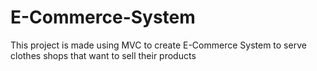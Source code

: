 # E-Commerce-System
This project is made using MVC to create E-Commerce System to serve clothes shops that want to sell their products
